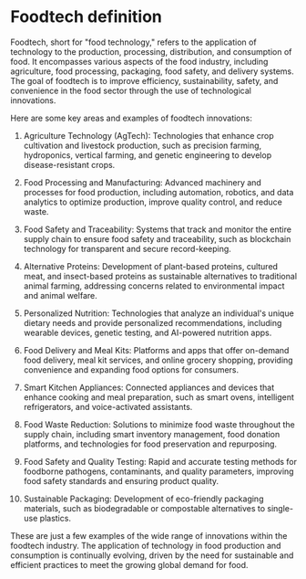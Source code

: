 # Foodtech definition

Foodtech, short for "food technology," refers to the application of technology to the production, processing, distribution, and consumption of food. It encompasses various aspects of the food industry, including agriculture, food processing, packaging, food safety, and delivery systems. The goal of foodtech is to improve efficiency, sustainability, safety, and convenience in the food sector through the use of technological innovations.

Here are some key areas and examples of foodtech innovations:

1. Agriculture Technology (AgTech): Technologies that enhance crop cultivation and livestock production, such as precision farming, hydroponics, vertical farming, and genetic engineering to develop disease-resistant crops.

2. Food Processing and Manufacturing: Advanced machinery and processes for food production, including automation, robotics, and data analytics to optimize production, improve quality control, and reduce waste.

3. Food Safety and Traceability: Systems that track and monitor the entire supply chain to ensure food safety and traceability, such as blockchain technology for transparent and secure record-keeping.

4. Alternative Proteins: Development of plant-based proteins, cultured meat, and insect-based proteins as sustainable alternatives to traditional animal farming, addressing concerns related to environmental impact and animal welfare.

5. Personalized Nutrition: Technologies that analyze an individual's unique dietary needs and provide personalized recommendations, including wearable devices, genetic testing, and AI-powered nutrition apps.

6. Food Delivery and Meal Kits: Platforms and apps that offer on-demand food delivery, meal kit services, and online grocery shopping, providing convenience and expanding food options for consumers.

7. Smart Kitchen Appliances: Connected appliances and devices that enhance cooking and meal preparation, such as smart ovens, intelligent refrigerators, and voice-activated assistants.

8. Food Waste Reduction: Solutions to minimize food waste throughout the supply chain, including smart inventory management, food donation platforms, and technologies for food preservation and repurposing.

9. Food Safety and Quality Testing: Rapid and accurate testing methods for foodborne pathogens, contaminants, and quality parameters, improving food safety standards and ensuring product quality.

10. Sustainable Packaging: Development of eco-friendly packaging materials, such as biodegradable or compostable alternatives to single-use plastics.

These are just a few examples of the wide range of innovations within the foodtech industry. The application of technology in food production and consumption is continually evolving, driven by the need for sustainable and efficient practices to meet the growing global demand for food.